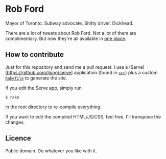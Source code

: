 # Rob Ford

Mayor of Toronto. Subway advocate. Shitty driver. Dickhead.

There are a lot of tweets about Rob Ford. Not a lot of them are complimentary. But now they're all available in [one place](http://iamsolarpowered.github.com/rob_ford).

## How to contribute

Just for this repository and send me a pull request. I use a (Serve)[https://github.com/jlong/serve] application (found in [`src`](tree/master/src)) plus a custom [`Rakefile`](blob/master/Rakefile) to generate the site.

If you edit the Serve app, simply run

    $ rake
    
in the root directory to re-compile everything.

If you want to edit the compiled HTML/JS/CSS, feel free. I'll transpose the changes.

## Licence

Public domain. Do whatever you like with it.